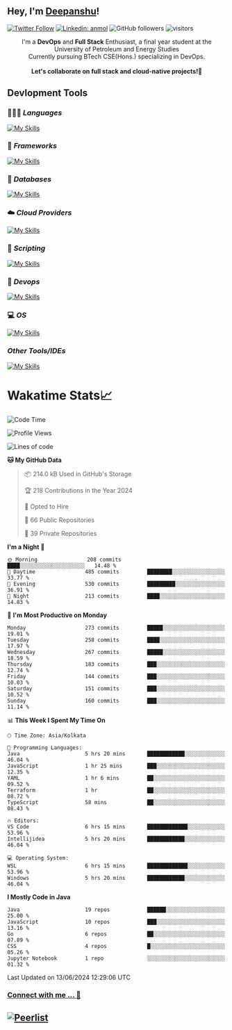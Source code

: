 ## Hey, I'm [Deepanshu](https://bio.link/deepanshgk)!

[![Twitter Follow](https://img.shields.io/twitter/follow/deepanshuurawat?label=Follow)](https://twitter.com/intent/follow?screen_name=deepanshuurawat)
[![Linkedin: anmol](https://img.shields.io/badge/-deepanshu-blue?style=flat-square&logo=Linkedin&logoColor=white&link=https://www.linkedin.com/in/deepanshu-rawat6/)](https://www.linkedin.com/in/deepanshu-rawat6/)
![GitHub followers](https://img.shields.io/github/followers/deepanshu-rawat6?label=Follow&style=social)
![visitors](https://visitor-badge.laobi.icu/badge?page_id=deepanshu-rawat6.deepanshu-rawat6)


<div align="center">
I'm a <b>DevOps</b> and <b>Full Stack</b> Enthusiast, a final year student at the University of Petroleum and Energy Studies <br> Currently pursuing BTech CSE(Hons.) specializing in DevOps.
</div>

<br>

<div align="center">
 <b>Let's collaborate on full stack and cloud-native projects!🚀</b>
</div>

## **Devlopment Tools**

### 🧑🏻‍💻 *Languages*
[![My Skills](https://skillicons.dev/icons?i=go,java,py,js,ts,html,css&theme=dark)](https://skillicons.dev)

### 🔎 *Frameworks*
[![My Skills](https://skillicons.dev/icons?i=nodejs,express&theme=dark)](https://skillicons.dev)

### 🛅 *Databases*
[![My Skills](https://skillicons.dev/icons?i=mysql,mongodb,postgres,prisma&theme=dark)](https://skillicons.dev)

### ☁️ *Cloud Providers*
[![My Skills](https://skillicons.dev/icons?i=aws,netlify&theme=dark)](https://skillicons.dev)

### 📜 *Scripting*
[![My Skills](https://skillicons.dev/icons?i=bash,powershell&theme=dark)](https://skillicons.dev)

### 👀 *Devops*
[![My Skills](https://skillicons.dev/icons?i=docker,kubernetes,githubactions,jenkins,grafana,prometheus,terraform,ansible,selenium&theme=dark)](https://skillicons.dev)

### 💻 *OS*
[![My Skills](https://skillicons.dev/icons?i=windows,ubuntu,linux&theme=dark)](https://skillicons.dev)

### *Other Tools/IDEs*
[![My Skills](https://skillicons.dev/icons?i=git,github,vscode,idea,vim,maven,postman,pnpm,npm&theme=dark)](https://skillicons.dev)

# Wakatime Stats📈

<!--START_SECTION:waka-->
![Code Time](http://img.shields.io/badge/Code%20Time-352%20hrs%2034%20mins-blue)

![Profile Views](http://img.shields.io/badge/Profile%20Views-28-blue)

![Lines of code](https://img.shields.io/badge/From%20Hello%20World%20I%27ve%20Written-679.1%20thousand%20lines%20of%20code-blue)

**🐱 My GitHub Data** 

> 📦 214.0 kB Used in GitHub's Storage 
 > 
> 🏆 218 Contributions in the Year 2024
 > 
> 💼 Opted to Hire
 > 
> 📜 66 Public Repositories 
 > 
> 🔑 39 Private Repositories 
 > 
**I'm a Night 🦉** 

```text
🌞 Morning                208 commits         ████░░░░░░░░░░░░░░░░░░░░░   14.48 % 
🌆 Daytime                485 commits         ████████░░░░░░░░░░░░░░░░░   33.77 % 
🌃 Evening                530 commits         █████████░░░░░░░░░░░░░░░░   36.91 % 
🌙 Night                  213 commits         ████░░░░░░░░░░░░░░░░░░░░░   14.83 % 
```
📅 **I'm Most Productive on Monday** 

```text
Monday                   273 commits         █████░░░░░░░░░░░░░░░░░░░░   19.01 % 
Tuesday                  258 commits         ████░░░░░░░░░░░░░░░░░░░░░   17.97 % 
Wednesday                267 commits         █████░░░░░░░░░░░░░░░░░░░░   18.59 % 
Thursday                 183 commits         ███░░░░░░░░░░░░░░░░░░░░░░   12.74 % 
Friday                   144 commits         ███░░░░░░░░░░░░░░░░░░░░░░   10.03 % 
Saturday                 151 commits         ███░░░░░░░░░░░░░░░░░░░░░░   10.52 % 
Sunday                   160 commits         ███░░░░░░░░░░░░░░░░░░░░░░   11.14 % 
```


📊 **This Week I Spent My Time On** 

```text
🕑︎ Time Zone: Asia/Kolkata

💬 Programming Languages: 
Java                     5 hrs 20 mins       ████████████░░░░░░░░░░░░░   46.04 % 
JavaScript               1 hr 25 mins        ███░░░░░░░░░░░░░░░░░░░░░░   12.35 % 
YAML                     1 hr 6 mins         ██░░░░░░░░░░░░░░░░░░░░░░░   09.52 % 
Terraform                1 hr                ██░░░░░░░░░░░░░░░░░░░░░░░   08.72 % 
TypeScript               58 mins             ██░░░░░░░░░░░░░░░░░░░░░░░   08.43 % 

🔥 Editors: 
VS Code                  6 hrs 15 mins       █████████████░░░░░░░░░░░░   53.96 % 
Intellijidea             5 hrs 20 mins       ████████████░░░░░░░░░░░░░   46.04 % 

💻 Operating System: 
WSL                      6 hrs 15 mins       █████████████░░░░░░░░░░░░   53.96 % 
Windows                  5 hrs 20 mins       ████████████░░░░░░░░░░░░░   46.04 % 
```

**I Mostly Code in Java** 

```text
Java                     19 repos            ██████░░░░░░░░░░░░░░░░░░░   25.00 % 
JavaScript               10 repos            ███░░░░░░░░░░░░░░░░░░░░░░   13.16 % 
Go                       6 repos             ██░░░░░░░░░░░░░░░░░░░░░░░   07.89 % 
CSS                      4 repos             █░░░░░░░░░░░░░░░░░░░░░░░░   05.26 % 
Jupyter Notebook         1 repo              ░░░░░░░░░░░░░░░░░░░░░░░░░   01.32 % 
```




 Last Updated on 13/06/2024 12:29:06 UTC
<!--END_SECTION:waka-->



### [Connect with me ... 💬](https://bio.link/deepanshgk) 
[![Peerlist](https://github-readme-badge.peerlist.io/api/deepanshurawat6?style=social)](https://peerlist.io/deepanshurawat6) 
---

<!--- 
![Snake animation](https://github.com/deepanshu-rawat6/deepanshu-rawat6/blob/output/github-contribution-grid-snake.svg)
---
--->

<!--- 
[![@deepanshurawat6's Holopin board](https://holopin.io/api/user/board?user=deepanshurawat6)](https://holopin.io/@deepanshurawat6)
---
--->
